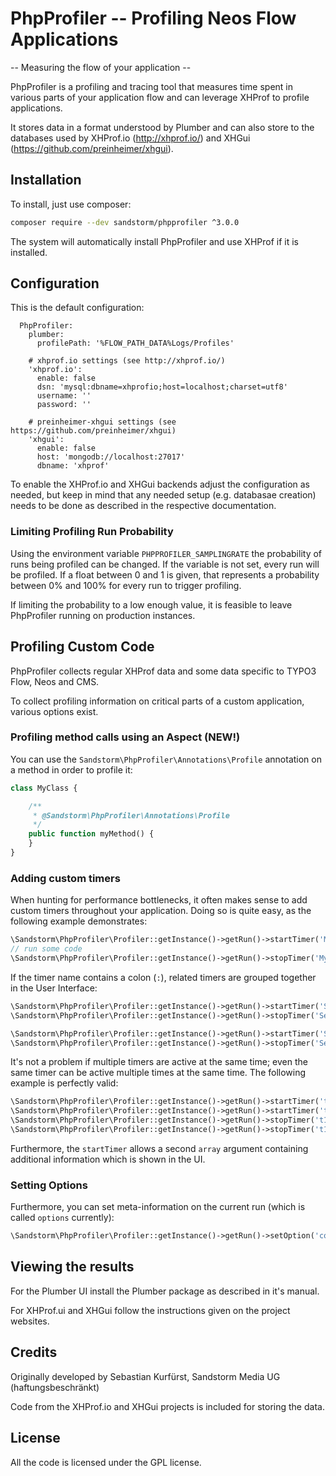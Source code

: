 # PhpProfiler -- Profiling Neos Flow Applications

-- Measuring the flow of your application --

PhpProfiler is a profiling and tracing tool that measures time spent in various parts of
your application flow and can leverage XHProf to profile applications.

It stores data in a format understood by Plumber and can also store to the databases used
by XHProf.io (http://xhprof.io/) and XHGui (https://github.com/preinheimer/xhgui).

## Installation

To install, just use composer:

```bash
composer require --dev sandstorm/phpprofiler ^3.0.0
```

The system will automatically install PhpProfiler and use XHProf if it is installed.

## Configuration

This is the default configuration:

```Sandstorm:
  PhpProfiler:
    plumber:
      profilePath: '%FLOW_PATH_DATA%Logs/Profiles'

    # xhprof.io settings (see http://xhprof.io/)
    'xhprof.io':
      enable: false
      dsn: 'mysql:dbname=xhprofio;host=localhost;charset=utf8'
      username: ''
      password: ''

    # preinheimer-xhgui settings (see https://github.com/preinheimer/xhgui)
    'xhgui':
      enable: false
      host: 'mongodb://localhost:27017'
      dbname: 'xhprof'
```

To enable the XHProf.io and XHGui backends adjust the configuration as needed, but keep in
mind that any needed setup (e.g. databasae creation) needs to be done as described in the
respective documentation.

### Limiting Profiling Run Probability

Using the environment variable ``PHPPROFILER_SAMPLINGRATE`` the probability of runs being
profiled can be changed. If the variable is not set, every run will be profiled. If a float
between 0 and 1 is given, that represents a probability between 0% and 100% for every run
to trigger profiling.

If limiting the probability to a low enough value, it is feasible to leave PhpProfiler running
on production instances.

## Profiling Custom Code

PhpProfiler collects regular XHProf data and some data specific to TYPO3 Flow, Neos and CMS.

To collect profiling information on critical parts of a custom application, various options exist.

### Profiling method calls using an Aspect (NEW!)

You can use the `Sandstorm\PhpProfiler\Annotations\Profile` annotation on a method in order
to profile it:

```php
class MyClass {

	/**
	 * @Sandstorm\PhpProfiler\Annotations\Profile
	 */
	public function myMethod() {
	}
}
```

### Adding custom timers

When hunting for performance bottlenecks, it often makes sense to add custom
timers throughout your application. Doing so is quite easy, as the following
example demonstrates:

```php
\Sandstorm\PhpProfiler\Profiler::getInstance()->getRun()->startTimer('My Timer');
// run some code
\Sandstorm\PhpProfiler\Profiler::getInstance()->getRun()->stopTimer('My Timer');
```

If the timer name contains a colon (`:`), related timers are grouped together in the User Interface:

```php
\Sandstorm\PhpProfiler\Profiler::getInstance()->getRun()->startTimer('Security: Authentication');
\Sandstorm\PhpProfiler\Profiler::getInstance()->getRun()->stopTimer('Security: Authentication');

\Sandstorm\PhpProfiler\Profiler::getInstance()->getRun()->startTimer('Security: Authorization');
\Sandstorm\PhpProfiler\Profiler::getInstance()->getRun()->stopTimer('Security: Authorization');
```

It's not a problem if multiple timers are active at the same time; even the same timer can
be active multiple times at the same time. The following example is perfectly valid:

```php
\Sandstorm\PhpProfiler\Profiler::getInstance()->getRun()->startTimer('t1');
\Sandstorm\PhpProfiler\Profiler::getInstance()->getRun()->startTimer('t1');
\Sandstorm\PhpProfiler\Profiler::getInstance()->getRun()->stopTimer('t1');
\Sandstorm\PhpProfiler\Profiler::getInstance()->getRun()->stopTimer('t1');
```

Furthermore, the `startTimer` allows a second `array` argument containing additional information
which is shown in the UI.

### Setting Options

Furthermore, you can set meta-information on the current run (which is called `options` currently):

```php
\Sandstorm\PhpProfiler\Profiler::getInstance()->getRun()->setOption('context', 'DEV');
```

## Viewing the results

For the Plumber UI install the Plumber package as described in it's manual.

For XHProf.ui and XHGui follow the instructions given on the project websites.

## Credits

Originally developed by Sebastian Kurfürst, Sandstorm Media UG (haftungsbeschränkt)

Code from the XHProf.io and XHGui projects is included for storing the data.

## License

All the code is licensed under the GPL license.
